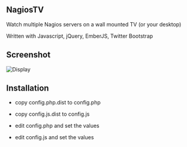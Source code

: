 NagiosTV
------------

Watch multiple Nagios servers on a wall mounted TV (or your desktop)

Written with Javascript, jQuery, EmberJS, Twitter Bootstrap

Screenshot
------------

![Display](http://chriscarey.com/projects/ajax-monitor-for-nagios/ajax-monitor-2.0-1.png)

Installation
------------

- copy config.php.dist to config.php

- copy config.js.dist to config.js

- edit config.php and set the values

- edit config.js and set the values
